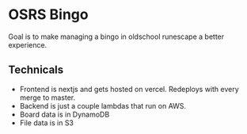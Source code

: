 # OSRS Bingo

Goal is to make managing a bingo in oldschool runescape a better experience.

## Technicals

- Frontend is nextjs and gets hosted on vercel. Redeploys with every merge to master.
- Backend is just a couple lambdas that run on AWS.
- Board data is in DynamoDB
- File data is in S3
